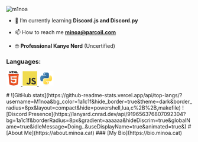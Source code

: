 <p align="center">

<p align="left"> <img src="https://komarev.com/ghpvc/?username=m1noa&label=Profile%20views&color=0eb46c&style=flat" alt="m1noa" /> </p>

- 🌱 I’m currently learning **Discord.js and Discord.py**

- 📫 How to reach me **minoa@parcoil.com**

- 🤓 **Professional Kanye Nerd** (Uncertified)

<h3 align="left">Languages:</h3>
<p align="left"> 
    <a href="https://www.w3.org/html/" target="_blank" rel="noreferrer"> <img src="https://raw.githubusercontent.com/devicons/devicon/master/icons/html5/html5-original-wordmark.svg" alt="html5" width="40" height="40"/> </a>
    <a href="https://developer.mozilla.org/en-US/docs/Web/JavaScript" target="_blank" rel="noreferrer"> <img src="https://raw.githubusercontent.com/devicons/devicon/master/icons/javascript/javascript-original.svg" alt="javascript" width="40" height="40"/> </a>
    <a href="https://www.python.org" target="_blank" rel="noreferrer"> <img src="https://raw.githubusercontent.com/devicons/devicon/master/icons/python/python-original.svg" alt="python" width="40" height="40"/> </a> 
</p>
# 
![GitHub stats](https://github-readme-stats.vercel.app/api/top-langs/?username=M1noa&bg_color=1a1c1f&hide_border=true&theme=dark&border_radius=8px&layout=compact&hide=powershell,lua,c%2B%2B,makefile)
![Discord Presence](https://lanyard.cnrad.dev/api/919656376807092304?bg=1a1c1f&borderRadius=8px&gradient=aaaaaa&hideDiscrim=true&globalName=true&idleMessage=Doing..&useDisplayName=true&animated=true&)
# 
[About Me](https://about.minoa.cat)
###
[My Bio](https://bio.minoa.cat)
